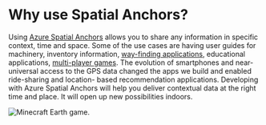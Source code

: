 # Why use Spatial Anchors?

Using [Azure Spatial Anchors](https://docs.microsoft.com/azure/spatial-anchors/overview?WT.mc_id=github-mixedrealitycurriculum-ayyonet) allows you to share any information in specific context, time and space. Some of the use cases are having user guides for machinery, inventory information, [way-finding applications](https://docs.microsoft.com/azure/spatial-anchors/concepts/anchor-relationships-way-finding?WT.mc_id=github-mixedrealitycurriculum-ayyonet), educational applications, [multi-player games](https://news.microsoft.com/features/beyond-the-blocks-how-the-latest-technology-made-minecraft-earth-a-reality/?WT.mc_id=github-mixedrealitycurriculum-ayyonet). The evolution of smartphones and near-universal access to the GPS data changed the apps we build and enabled ride-sharing and location- based recommendation applications. Developing with Azure Spatial Anchors will help you deliver contextual data at the right time and place. It will open up new possibilities indoors.

![Minecraft Earth game.](../../../.gitbook/assets/minecraftearth.gif)

